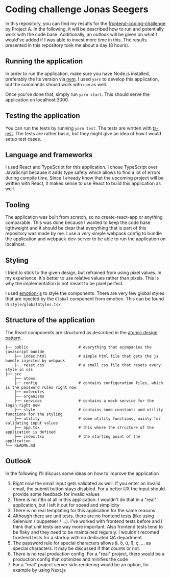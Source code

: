 # Coding challenge Jonas Seegers

In this repository, you can find my results for the [frontend-coding-challenge](https://github.com/project-a/frontend-coding-challenge) by Project A. In the following, it will be described how to run and potentially work with the code base. Additionally, an outlook will be given on what I would've added if I was able to invest more time in this. The results presented in this repository took me about a day (8 hours).

## Running the application

In order to run the application, make sure you have Node.js installed, preferably the lts version via [nvm](https://github.com/nvm-sh/nvm). I used `yarn` to develop this application, but the commands should work with `npm` as well.

Once you've done that, simply run `yarn start`. This should serve the application on localhost:3000.

## Testing the application

You can run the tests by running `yarn test`. The tests are written with [ts-jest](https://github.com/kulshekhar/ts-jest). The tests are rather basic, but they might give an idea of how I would setup test cases.

## Language and frameworks

I used React and TypeScript for this application. I chose TypeScript over JavaScript because it adds type safety which allows to find a lot of errors during compile time. Since I already know that the upcoming project will be written with React, it makes sense to use React to build this application as well.

## Tooling

The application was built from scratch, so no create-react-app or anything comparable. This was done because I wanted to keep the code base ligthweight and it should be clear that everything that is part of this repository was made by me. I use a very simple webpack config to bundle the application and webpack-dev-server to be able to run the application on localhost.

## Styling

I tried to stick to the given design, but refrained from using pixel values. In my experience, it's better to use relative values rather than pixels. This is why the implementation is not meant to be pixel perfect.

I used [emotion-js](https://github.com/emotion-js/emotion) to style the components. There are very few global styles that are injected by the `Global` component from emotion. This can be found in `style/globalStyles.tsx`

## Structure of the application

The React components are structured as described in the [atomic design pattern](https://bradfrost.com/blog/post/atomic-web-design/).

```
├── public                      # everything that acompanies the javascript bunlde
    ├── index.html              # simple html file that gets the js bundle injected by webpack
    ├── reset.css               # a small css file that resets every style in css
├── src
    ├── atoms
    ├── config                  # contains configuration files, which is the password rules right now
    ├── molecules
    ├── organisms
    ├── services                # contains a mock service for the login right now
    ├── style                   # contains some constants and utility functions for the styling
    ├── utility                 # some utility functions, mainly for validating input values
    ├── app.tsx                 # this where the structure of the application is defined
    ├── index.tsx               # the starting point of the application
└── README.md
```

## Outlook

In the following I'll discuss some ideas on how to improve the application

1. Right now the email input gets validated as well. If you enter an invalid email, the submit button stays disabled. For a better UX the input should provide some feedback for invalid values
2. There ís no i18n at all in this application. I wouldn't do that in a "real" application, but I left it out for speed and simplicity
3. There is no real templating for this application for the same reasons
4. Although there are unit tests, there are no frontend tests (like using Selenium / puppeteer / ...). I've worked with frontend tests before and I think that unit tests are way more important. Also frontend tests tend to be flaky and they need to be maintained reguraly. I wouldn't recomed frontend tests for a startup with no dedicated QA department
5. The password rule for special characters allows ä, ö, ü, ß, ç, ... as special characters. It may be discussed if that counts or not.
6. There is no real production config. For a "real" project, there would be a production config that optimizes and minifies the code
7. For a "real" project server side rendering would be an option, for example by using Next.js
